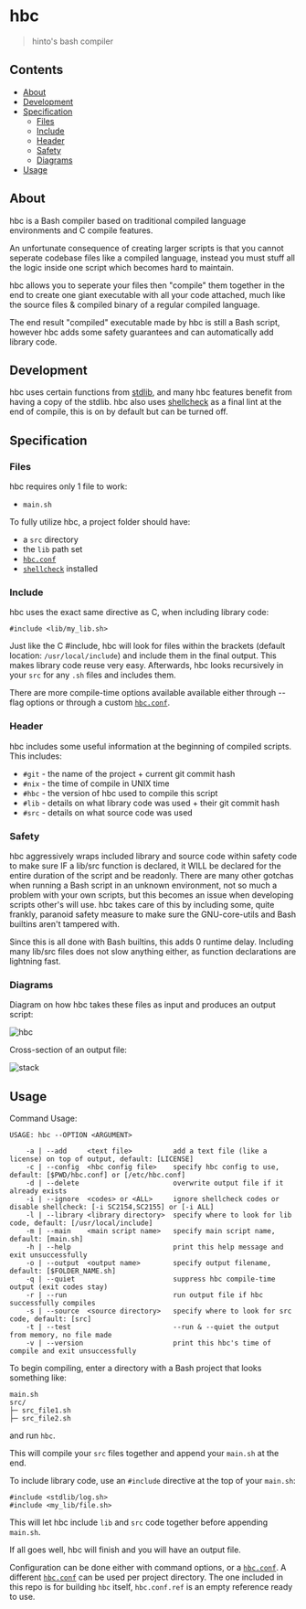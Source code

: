 # hbc
>hinto's bash compiler

## Contents
- [About](#About)
- [Development](#Development)
- [Specification](#Specification)
  - [Files](#Files)
  - [Include](#Include)
  - [Header](#Header)
  - [Safety](#Safety)
  - [Diagrams](#Diagrams)
- [Usage](#Usage)

## About
hbc is a Bash compiler based on traditional compiled language environments and C compile features.

An unfortunate consequence of creating larger scripts is that you cannot seperate codebase files like a compiled language, instead you must stuff all the logic inside one script which becomes hard to maintain.

hbc allows you to seperate your files then "compile" them together in the end to create one giant executable with all your code attached, much like the source files & compiled binary of a regular compiled language.

The end result "compiled" executable made by hbc is still a Bash script, however hbc adds some safety guarantees and can automatically add library code.

## Development
hbc uses certain functions from [stdlib](https://github.com/hinto-janaiyo/stdlib), and many hbc features benefit from having a copy of the stdlib. hbc also uses [shellcheck](https://github.com/koalaman/shellcheck) as a final lint at the end of compile, this is on by default but can be turned off.

## Specification
### Files
hbc requires only 1 file to work:
* `main.sh`

To fully utilize hbc, a project folder should have:
* a `src` directory
* the `lib` path set
* [`hbc.conf`](https://github.com/hinto-janaiyo/hbc/blob/main/hbc.conf.ref)
* [`shellcheck`](https://github.com/koalaman/shellcheck) installed

### Include
hbc uses the exact same directive as C, when including library code:
```
#include <lib/my_lib.sh>
```
Just like the C #include, hbc will look for files within the brackets (default location: `/usr/local/include`) and include them in the final output. This makes library code reuse very easy. Afterwards, hbc looks recursively in your `src` for any `.sh` files and includes them.

There are more compile-time options available available either through --flag options or through a custom [`hbc.conf`](https://github.com/hinto-janaiyo/hbc/blob/main/hbc.conf.ref).

### Header
hbc includes some useful information at the beginning of compiled scripts. This includes:
* `#git` - the name of the project + current git commit hash
* `#nix` - the time of compile in UNIX time
* `#hbc` - the version of hbc used to compile this script
* `#lib` - details on what library code was used + their git commit hash
* `#src` - details on what source code was used

### Safety
hbc aggressively wraps included library and source code within safety code to make sure IF a lib/src function is declared, it WILL be declared for the entire duration of the script and be readonly. There are many other gotchas when running a Bash script in an unknown environment, not so much a problem with your own scripts, but this becomes an issue when developing scripts other's will use. hbc takes care of this by including some, quite frankly, paranoid safety measure to make sure the GNU-core-utils and Bash builtins aren't tampered with.

Since this is all done with Bash builtins, this adds 0 runtime delay. Including many lib/src files does not slow anything either, as function declarations are lightning fast.

### Diagrams

Diagram on how hbc takes these files as input and produces an output script:

![hbc](https://user-images.githubusercontent.com/101352116/179369380-66e13c19-d5e0-4ac0-9c29-521d52daeab0.png)

Cross-section of an output file:

![stack](https://user-images.githubusercontent.com/101352116/179369816-3527c37f-6065-4e4f-8223-3210b652dbd6.png)

## Usage
Command Usage:
```
USAGE: hbc --OPTION <ARGUMENT>

    -a | --add     <text file>          add a text file (like a license) on top of output, default: [LICENSE]
    -c | --config  <hbc config file>    specify hbc config to use, default: [$PWD/hbc.conf] or [/etc/hbc.conf]
    -d | --delete                       overwrite output file if it already exists
    -i | --ignore  <codes> or <ALL>     ignore shellcheck codes or disable shellcheck: [-i SC2154,SC2155] or [-i ALL]
    -l | --library <library directory>  specify where to look for lib code, default: [/usr/local/include]
    -m | --main    <main script name>   specify main script name, default: [main.sh]
    -h | --help                         print this help message and exit unsuccessfully
    -o | --output  <output name>        specify output filename, default: [$FOLDER_NAME.sh]
    -q | --quiet                        suppress hbc compile-time output (exit codes stay)
    -r | --run                          run output file if hbc successfully compiles
    -s | --source  <source directory>   specify where to look for src code, default: [src]
    -t | --test                         --run & --quiet the output from memory, no file made
    -v | --version                      print this hbc's time of compile and exit unsuccessfully
```

To begin compiling, enter a directory with a Bash project that looks something like:
```
main.sh
src/
├─ src_file1.sh
├─ src_file2.sh
```
and run `hbc`.

This will compile your `src` files together and append your `main.sh` at the end.

To include library code, use an `#include` directive at the top of your `main.sh`:
```
#include <stdlib/log.sh>
#include <my_lib/file.sh>
```
This will let hbc include `lib` and `src` code together before appending `main.sh`.

If all goes well, hbc will finish and you will have an output file.

Configuration can be done either with command options, or a [`hbc.conf`](https://github.com/hinto-janaiyo/hbc/blob/main/hbc.conf.ref). A different [`hbc.conf`](https://github.com/hinto-janaiyo/hbc/blob/main/hbc.conf.ref) can be used per project directory. The one included in this repo is for building `hbc` itself, `hbc.conf.ref` is an empty reference ready to use.
